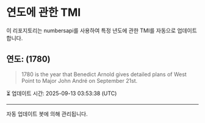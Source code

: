
# 연도에 관한 TMI

이 리포지토리는 numbersapi를 사용하여 특정 년도에 관한 TMI를 자동으로 업데이트합니다.

## 연도: (1780)
> 1780 is the year that Benedict Arnold gives detailed plans of West Point to Major John André on September 21st.

⏳ 업데이트 시간: 2025-09-13 03:53:38 (UTC)

---
자동 업데이트 봇에 의해 관리됩니다.
